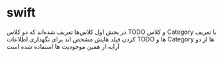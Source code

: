 # swift
در بخش اول کلاس‌ها تعریف شده‌اند که دو کلاس TODO و کلاس Category با تعریف کردن فیلد هایش مشخص اند
برای نگهداری اطلاعات TODO ها و Category ها از دو آرایه از همین موجودیت ها استفاده شده است
